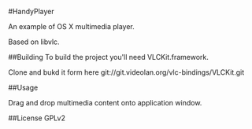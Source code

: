 #HandyPlayer

An example of OS X multimedia player.

Based on libvlc.

##Building
To build the project you'll need VLCKit.framework.

Clone and bukd it form here git://git.videolan.org/vlc-bindings/VLCKit.git

##Usage

Drag and drop multimedia content onto application window.


##License
GPLv2